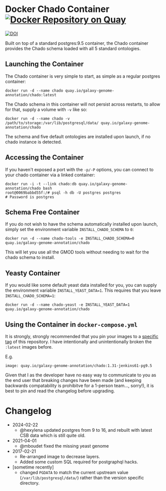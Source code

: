 # Docker Chado Container [![Docker Repository on Quay](https://quay.io/repository/galaxy-genome-annotation/chado/status "Docker Repository on Quay")](https://quay.io/repository/galaxy-genome-annotation/chado)

[![DOI](https://zenodo.org/badge/10899/erasche/docker-chado.svg)](https://zenodo.org/badge/latestdoi/10899/erasche/docker-chado)

Built on top of a standard postgres:9.5 container, the Chado container provides the Chado schema loaded with all 5 standard ontologies.

## Launching the Container

The Chado container is very simple to start, as simple as a regular postgres
container:

```console
docker run -d --name chado quay.io/galaxy-genome-annotation/chado:latest
```

The Chado schema in this container will not persist across restarts, to allow
for that, supply a volume with `-v` like so:

```console
docker run -d --name chado -v /path/to/storage:/var/lib/postgresql/data/ quay.io/galaxy-genome-annotation/chado
```

The schema and five default ontologies are installed upon launch, if no chado
instance is detected.

## Accessing the Container

If you haven't exposed a port with the `-p/-P` options, you can connect to your chado container via a linked container:

```console
docker run -i -t --link chado:db quay.io/galaxy-genome-annotation/chado bash
root@0069babbd55f:/# psql -h db -U postgres postgres
# Password is postgres
```

## Schema Free Container

If you do not wish to have the schema automatically installed upon launch,
simply set the environment variable `INSTALL_CHADO_SCHEMA` to `0`:

```console
docker run -d --name chado-tools -e INSTALL_CHADO_SCHEMA=0 quay.io/galaxy-genome-annotation/chado
```

This will let you use all the GMOD tools without needing to wait for the chado
schema to install.

## Yeasty Container

If you would like some default yeast data installed for you, you can supply the
environment variable `INSTALL_YEAST_DATA=1`. This requires that you leave `INSTALL_CHADO_SCHEMA=1`:

```console
docker run -d --name chado-yeast -e INSTALL_YEAST_DATA=1 quay.io/galaxy-genome-annotation/chado
```

## Using the Container in `docker-compose.yml`

It is strongly, strongly recommended that you pin your images to a [specific tag](https://quay.io/repository/galaxy-genome-annotation/chado?tab=tags) of this repository. I have intentionally and unintentionally broken the `:latest` images before.

E.g.

```
image: quay.io/galaxy-genome-annotation/chado:1.31-jenkins61-pg9.5
```

Given that I as the developer have no easy way to communicate to you as the end user that breaking changes have been made (and keeping backwards compatability is prohibitve for a 1-person team..., sorry!), it is best to pin and read the changelog before upgrading.

# Changelog

- 2024-02-22
	- @hexylena updated postgres from 9 to 16, and rebuilt with latest CSB data which is still quite old.
- 2021-04-01
	- @mboudet fixed the missing yeast genome
- 2017-02-21
	- Re-arranged image to decrease layers.
	- Added some custom SQL required for postgraphql hacks.
- [sometime recently]
	- changed `PGDATA` to match the current upstream value (`/var/lib/postgresql/data/`) rather than the version specific directory.
